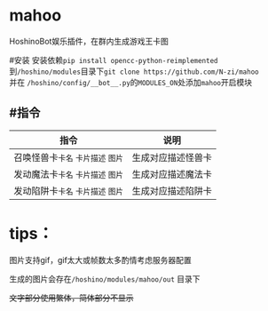 # mahoo
HoshinoBot娱乐插件，在群内生成游戏王卡图

#安装
安装依赖`pip install opencc-python-reimplemented`
到`/hoshino/modules`目录下`git clone https://github.com/N-zi/mahoo`   
并在 `/hoshino/config/__bot__.py`的`MODULES_ON`处添加`mahoo`开启模块

#指令
-
|  指令   | 说明  |
|  ----  | ----  |
| 召唤怪兽卡`卡名` `卡片描述` `图片` |生成对应描述怪兽卡 |
| 发动魔法卡`卡名` `卡片描述` `图片` |生成对应描述魔法卡 |
| 发动陷阱卡`卡名` `卡片描述` `图片` |生成对应描述陷阱卡 |

# tips：

图片支持gif，gif太大或帧数太多酌情考虑服务器配置 

生成的图片会存在`/hoshino/modules/mahoo/out` 目录下 

<del>文字部分使用繁体，简体部分不显示</del>
